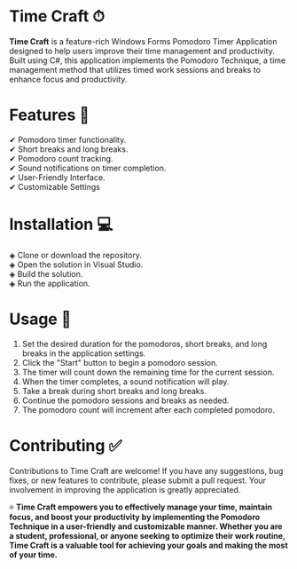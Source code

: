 # Time Craft ⏱
<b>Time Craft</b> is a feature-rich Windows Forms Pomodoro Timer Application designed to help users improve their time management and productivity. Built using C#, this application implements the Pomodoro Technique, a time management method that utilizes timed work sessions and breaks to enhance focus and productivity.

# Features 🌟
   ✔ Pomodoro timer functionality.<br>
   ✔ Short breaks and long breaks.<br>
   ✔ Pomodoro count tracking.<br>
   ✔ Sound notifications on timer completion.<br>
   ✔ User-Friendly Interface.<br>
   ✔ Customizable Settings<br>

# Installation 💻
   ◈ Clone or download the repository. <br>
   ◈ Open the solution in Visual Studio. <br>
   ◈ Build the solution. <br>
   ◈ Run the application. <br>
   
# Usage 📝
1. Set the desired duration for the pomodoros, short breaks, and long breaks in the application settings.<br>
2. Click the "Start" button to begin a pomodoro session.<br>
3. The timer will count down the remaining time for the current session.<br>
4. When the timer completes, a sound notification will play.<br>
5. Take a break during short breaks and long breaks.<br>
6. Continue the pomodoro sessions and breaks as needed.<br>
7. The pomodoro count will increment after each completed pomodoro.<br>

# Contributing ✅
Contributions to Time Craft are welcome! If you have any suggestions, bug fixes, or new features to contribute, please submit a pull request. Your involvement in improving the application is greatly appreciated.


⍟ <b>Time Craft empowers you to effectively manage your time, maintain focus, and boost your productivity by implementing the Pomodoro Technique in a user-friendly and customizable manner. Whether you are a student, professional, or anyone seeking to optimize their work routine, Time Craft is a valuable tool for achieving your goals and making the most of your time.</b>
